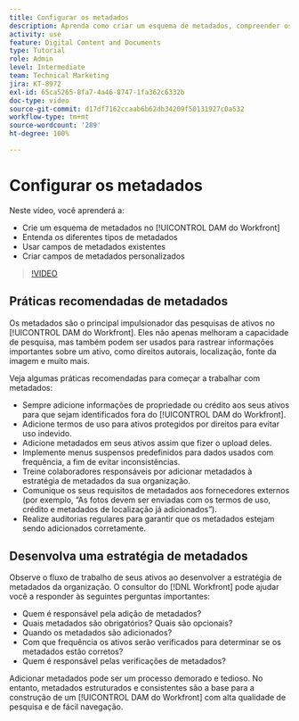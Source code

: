 ```yaml
---
title: Configurar os metadados
description: Aprenda como criar um esquema de metadados, compreender os diferentes tipos de metadados, usar campos de metadados existentes e muito mais no [!UICONTROL DAM do Workfront].
activity: use
feature: Digital Content and Documents
type: Tutorial
role: Admin
level: Intermediate
team: Technical Marketing
jira: KT-8972
exl-id: 65ca5265-8fa7-4a46-8747-1fa362c6332b
doc-type: video
source-git-commit: d17df7162ccaab6b62db34209f50131927c0a532
workflow-type: tm+mt
source-wordcount: '289'
ht-degree: 100%

---
```


# Configurar os metadados

Neste vídeo, você aprenderá a:

* Crie um esquema de metadados no [!UICONTROL DAM do Workfront]
* Entenda os diferentes tipos de metadados
* Usar campos de metadados existentes
* Criar campos de metadados personalizados

>[!VIDEO](https://video.tv.adobe.com/v/335235/?quality=12&learn=on&enablevpops)

## Práticas recomendadas de metadados

Os metadados são o principal impulsionador das pesquisas de ativos no [!UICONTROL DAM do Workfront]. Eles não apenas melhoram a capacidade de pesquisa, mas também podem ser usados para rastrear informações importantes sobre um ativo, como direitos autorais, localização, fonte da imagem e muito mais.

Veja algumas práticas recomendadas para começar a trabalhar com metadados:

* Sempre adicione informações de propriedade ou crédito aos seus ativos para que sejam identificados fora do [!UICONTROL DAM do Workfront].
* Adicione termos de uso para ativos protegidos por direitos para evitar uso indevido.
* Adicione metadados em seus ativos assim que fizer o upload deles.
* Implemente menus suspensos predefinidos para dados usados com frequência, a fim de evitar inconsistências.
* Treine colaboradores responsáveis por adicionar metadados à estratégia de metadados da sua organização.
* Comunique os seus requisitos de metadados aos fornecedores externos (por exemplo, “As fotos devem ser enviadas com os termos de uso, crédito e metadados de localização já adicionados”).
* Realize auditorias regulares para garantir que os metadados estejam sendo adicionados corretamente.

## Desenvolva uma estratégia de metadados

Observe o fluxo de trabalho de seus ativos ao desenvolver a estratégia de metadados da organização. O consultor do [!DNL Workfront] pode ajudar você a responder às seguintes perguntas importantes:

* Quem é responsável pela adição de metadados?
* Quais metadados são obrigatórios? Quais são opcionais?
* Quando os metadados são adicionados?
* Com que frequência os ativos serão verificados para determinar se os metadados estão corretos?
* Quem é responsável pelas verificações de metadados?

Adicionar metadados pode ser um processo demorado e tedioso. No entanto, metadados estruturados e consistentes são a base para a construção de um [!UICONTROL DAM do Workfront] com alta qualidade de pesquisa e de fácil navegação.
